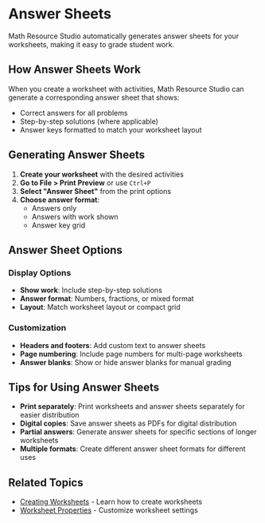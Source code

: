# Answer Sheets

Math Resource Studio automatically generates answer sheets for your worksheets, making it easy to grade student work.

## How Answer Sheets Work

When you create a worksheet with activities, Math Resource Studio can generate a corresponding answer sheet that shows:

- Correct answers for all problems
- Step-by-step solutions (where applicable)
- Answer keys formatted to match your worksheet layout

## Generating Answer Sheets

1. **Create your worksheet** with the desired activities
2. **Go to File > Print Preview** or use `Ctrl+P`
3. **Select "Answer Sheet"** from the print options
4. **Choose answer format**:
   - Answers only
   - Answers with work shown
   - Answer key grid

## Answer Sheet Options

### Display Options
- **Show work**: Include step-by-step solutions
- **Answer format**: Numbers, fractions, or mixed format
- **Layout**: Match worksheet layout or compact grid

### Customization
- **Headers and footers**: Add custom text to answer sheets
- **Page numbering**: Include page numbers for multi-page worksheets
- **Answer blanks**: Show or hide answer blanks for manual grading

## Tips for Using Answer Sheets

- **Print separately**: Print worksheets and answer sheets separately for easier distribution
- **Digital copies**: Save answer sheets as PDFs for digital distribution
- **Partial answers**: Generate answer sheets for specific sections of longer worksheets
- **Multiple formats**: Create different answer sheet formats for different uses

## Related Topics

- [Creating Worksheets](creating.md) - Learn how to create worksheets
- [Worksheet Properties](properties.md) - Customize worksheet settings